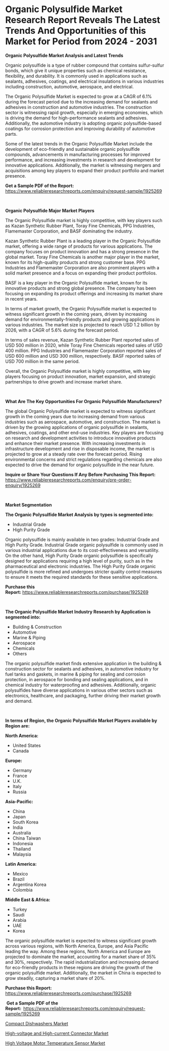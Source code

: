 <p><h1>Organic Polysulfide Market Research Report Reveals The Latest Trends And Opportunities of this Market for Period from 2024 - 2031</h1></p><p><strong>Organic Polysulfide Market Analysis and Latest Trends</strong></p>
<p><p>Organic polysulfide is a type of rubber compound that contains sulfur-sulfur bonds, which give it unique properties such as chemical resistance, flexibility, and durability. It is commonly used in applications such as sealants, adhesives, coatings, and electrical insulations in various industries including construction, automotive, aerospace, and electrical.</p><p>The Organic Polysulfide Market is expected to grow at a CAGR of 6.1% during the forecast period due to the increasing demand for sealants and adhesives in construction and automotive industries. The construction sector is witnessing rapid growth, especially in emerging economies, which is driving the demand for high-performance sealants and adhesives. Additionally, the automotive industry is adopting organic polysulfide-based coatings for corrosion protection and improving durability of automotive parts.</p><p>Some of the latest trends in the Organic Polysulfide Market include the development of eco-friendly and sustainable organic polysulfide compounds, advancements in manufacturing processes for improved performance, and increasing investments in research and development for innovative applications. Additionally, the market is witnessing mergers and acquisitions among key players to expand their product portfolio and market presence.</p></p>
<p><strong>Get a Sample PDF of the Report:&nbsp;</strong> <a href="https://www.reliableresearchreports.com/enquiry/request-sample/1925269">https://www.reliableresearchreports.com/enquiry/request-sample/1925269</a></p>
<p>&nbsp;</p>
<p><strong>Organic Polysulfide Major Market Players</strong></p>
<p><p>The Organic Polysulfide market is highly competitive, with key players such as Kazan Synthetic Rubber Plant, Toray Fine Chemicals, PPG Industries, Flamemaster Corporation, and BASF dominating the industry. </p><p>Kazan Synthetic Rubber Plant is a leading player in the Organic Polysulfide market, offering a wide range of products for various applications. The company focuses on product innovation and has a strong presence in the global market. Toray Fine Chemicals is another major player in the market, known for its high-quality products and strong customer base. PPG Industries and Flamemaster Corporation are also prominent players with a solid market presence and a focus on expanding their product portfolios.</p><p>BASF is a key player in the Organic Polysulfide market, known for its innovative products and strong global presence. The company has been focusing on expanding its product offerings and increasing its market share in recent years.</p><p>In terms of market growth, the Organic Polysulfide market is expected to witness significant growth in the coming years, driven by increasing demand for environmentally-friendly products and growing applications in various industries. The market size is projected to reach USD 1.2 billion by 2026, with a CAGR of 5.6% during the forecast period.</p><p>In terms of sales revenue, Kazan Synthetic Rubber Plant reported sales of USD 500 million in 2020, while Toray Fine Chemicals reported sales of USD 400 million. PPG Industries and Flamemaster Corporation reported sales of USD 600 million and USD 300 million, respectively. BASF reported sales of USD 700 million in the same period.</p><p>Overall, the Organic Polysulfide market is highly competitive, with key players focusing on product innovation, market expansion, and strategic partnerships to drive growth and increase market share.</p></p>
<p>&nbsp;</p>
<p><strong>What Are The Key Opportunities For Organic Polysulfide Manufacturers?</strong></p>
<p><p>The global Organic Polysulfide market is expected to witness significant growth in the coming years due to increasing demand from various industries such as aerospace, automotive, and construction. The market is driven by the growing applications of organic polysulfide in sealants, adhesives, coatings, and other end-use industries. Key players are focusing on research and development activities to introduce innovative products and enhance their market presence. With increasing investments in infrastructure development and rise in disposable income, the market is projected to grow at a steady rate over the forecast period. Rising environmental concerns and strict regulations regarding chemicals are also expected to drive the demand for organic polysulfide in the near future.</p></p>
<p><strong>Inquire or Share Your Questions If Any Before Purchasing This Report:</strong> <a href="https://www.reliableresearchreports.com/enquiry/pre-order-enquiry/1925269">https://www.reliableresearchreports.com/enquiry/pre-order-enquiry/1925269</a></p>
<p>&nbsp;</p>
<p><strong>Market Segmentation</strong></p>
<p><strong>The Organic Polysulfide Market Analysis by types is segmented into:</strong></p>
<p><ul><li>Industrial Grade</li><li>High Purity Grade</li></ul></p>
<p><p>Organic polysulfide is mainly available in two grades: Industrial Grade and High Purity Grade. Industrial Grade organic polysulfide is commonly used in various industrial applications due to its cost-effectiveness and versatility. On the other hand, High Purity Grade organic polysulfide is specifically designed for applications requiring a high level of purity, such as in the pharmaceutical and electronic industries. The High Purity Grade organic polysulfide is more refined and undergoes stricter quality control measures to ensure it meets the required standards for these sensitive applications.</p></p>
<p><strong>Purchase this Report:&nbsp;</strong><a href="https://www.reliableresearchreports.com/purchase/1925269">https://www.reliableresearchreports.com/purchase/1925269</a></p>
<p>&nbsp;</p>
<p><strong>The Organic Polysulfide Market Industry Research by Application is segmented into:</strong></p>
<p><ul><li>Building & Construction</li><li>Automotive</li><li>Marine & Piping</li><li>Aerospace</li><li>Chemicals</li><li>Others</li></ul></p>
<p><p>The organic polysulfide market finds extensive application in the building & construction sector for sealants and adhesives, in automotive industry for fuel tanks and gaskets, in marine & piping for sealing and corrosion protection, in aerospace for bonding and sealing applications, and in chemical industry for waterproofing and adhesives. Additionally, organic polysulfides have diverse applications in various other sectors such as electronics, healthcare, and packaging, further driving their market growth and demand.</p></p>
<p>&nbsp;</p>
<p><strong>In terms of Region, the Organic Polysulfide Market Players available by Region are:</strong></p>
<p>
    <p> <strong> North America: </strong>
        <ul>
            <li>United States</li>
            <li>Canada</li>
        </ul>
        </p> 
    <p> <strong> Europe: </strong>
        <ul>
            <li>Germany</li>
            <li>France</li>
            <li>U.K.</li>
            <li>Italy</li>
            <li>Russia</li>
        </ul>
        </p> 
    <p> <strong> Asia-Pacific: </strong>
        <ul>
            <li>China</li>
            <li>Japan</li>
            <li>South Korea</li>
            <li>India</li>
            <li>Australia</li>
            <li>China Taiwan</li>
            <li>Indonesia</li>
            <li>Thailand</li>
            <li>Malaysia</li>
        </ul>
        </p> 
    <p> <strong> Latin America: </strong>
        <ul>
            <li>Mexico</li>
            <li>Brazil</li>
            <li>Argentina Korea</li>
            <li>Colombia</li>
        </ul>
        </p> 
    <p> <strong> Middle East & Africa: </strong>
        <ul>
            <li>Turkey</li>
            <li>Saudi</li>
            <li>Arabia</li>
            <li>UAE</li>
            <li>Korea</li>
        </ul>
    </p>
    </p>
<p><p>The organic polysulfide market is expected to witness significant growth across various regions, with North America, Europe, and Asia Pacific leading the way. Among these regions, North America and Europe are projected to dominate the market, accounting for a market share of 35% and 30%, respectively. The rapid industrialization and increasing demand for eco-friendly products in these regions are driving the growth of the organic polysulfide market. Additionally, the market in China is expected to grow steadily, capturing a market share of 20%.</p></p>
<p><strong>Purchase this Report: </strong><a href="https://www.reliableresearchreports.com/purchase/1925269">https://www.reliableresearchreports.com/purchase/1925269</a></p>
<p>&nbsp;<strong>Get a Sample PDF of the Report:&nbsp;&nbsp;</strong><a href="https://www.reliableresearchreports.com/enquiry/request-sample/1925269">https://www.reliableresearchreports.com/enquiry/request-sample/1925269</a></p>
<p><strong></strong></p>
<p><p><a href="https://view.publitas.com/reportprime-1/compact-dishwashers-market-size-and-growth-market-segmentation-regional-and-country-breakdowns-and-market-trends-for-period-from-2023-2030/">Compact Dishwashers Market</a></p><p><a href="https://view.publitas.com/reportprime-1/high-voltage-and-high-current-connector-market-size-and-examines-its-market-scope-with-a-primary-focus-on-growth-opportunities-and-forecasted-trends-spanning-from-2024-to-2031/">High-voltage and High-current Connector Market</a></p><p><a href="https://view.publitas.com/reportprime-1/high-voltage-motor-temperature-sensor-market-challenges-opportunities-and-growth-drivers-and-major-market-players-forecasted-for-period-from-2023-2030/">High Voltage Motor Temperature Sensor Market</a></p></p>